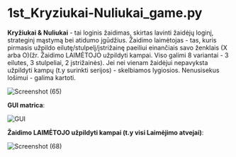 # 1st_Kryziukai-Nuliukai_game.py
**Kryžiukai & Nuliukai** - tai loginis žaidimas, skirtas lavinti žaidėjų loginį, strateginį mąstymą bei atidumo įgūdžius.
  Žaidimo laimėtojas - tas, kuris pirmasis užpildo eilutę/stulpelį/įstrižainę paeiliui einančiais savo ženklais (X arba O)(žr. Žaidimo LAIMĖTOJO užpildyti kampai. Viso galimi 8 variantai - 3 eilutes, 3 stulpeliai, 2 įstrižainės). Jei nei vienam žaidėjui nepavyksta užpildyti kampų (t.y surinkti serijos) - skelbiamos lygiosios. Nenusisekus lošimui - galima kartoti. 



![Screenshot (65)](https://user-images.githubusercontent.com/87667574/126394350-89c0fc4d-1776-48bd-9d68-2dfdd4fb84d2.png)



**GUI matrica**:

![GUI](https://user-images.githubusercontent.com/87667574/126439571-98394ad3-a5a5-4444-8b61-66feac8b6376.jpg)



**Žaidimo LAIMĖTOJO užpildyti kampai (t.y visi Laimėjimo atvejai)**:

![Screenshot (68)](https://user-images.githubusercontent.com/87667574/126394703-31cdee5c-fce5-401e-b269-261c0fb15d3d.png)


